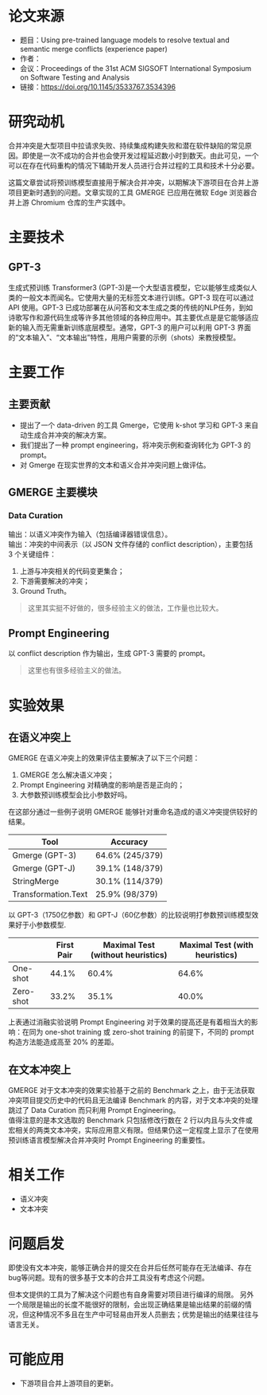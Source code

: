 # 论文来源
* 题目：Using pre-trained language models to resolve textual and semantic merge conflicts (experience paper)
* 作者：
* 会议：Proceedings of the 31st ACM SIGSOFT International Symposium on Software Testing and Analysis
* 链接：https://doi.org/10.1145/3533767.3534396
# 研究动机
合并冲突是大型项目中拉请求失败、持续集成构建失败和潜在软件缺陷的常见原因。即使是一次不成功的合并也会使开发过程延迟数小时到数天。由此可见，一个可以在存在代码重构的情况下辅助开发人员进行合并过程的工具和技术十分必要。

这篇文章尝试将预训练模型直接用于解决合并冲突，以期解决下游项目在合并上游项目更新时遇到的问题。文章实现的工具 GMERGE 已应用在微软 Edge 浏览器合并上游 Chromium 仓库的生产实践中。

# 主要技术
## GPT-3
生成式预训练 Transformer3 (GPT-3)是一个大型语言模型，它以能够生成类似人类的一般文本而闻名。它使用大量的无标签文本进行训练。GPT-3 现在可以通过API 使用。GPT-3 已成功部署在从问答和文本生成之类的传统的NLP任务，到如诗歌写作和源代码生成等许多其他领域的各种应用中。其主要优点是是它能够适应新的输入而无需重新训练底层模型。通常，GPT-3 的用户可以利用 GPT-3 界面的“文本输入”、“文本输出”特性，用用户需要的示例（shots）来教授模型。

# 主要工作
## 主要贡献
* 提出了一个 data-driven 的工具 Gmerge，它使用 k-shot 学习和 GPT-3 来自动生成合并冲突的解决方案。
* 我们提出了一种 prompt engineering，将冲突示例和查询转化为 GPT-3 的 prompt。
* 对 Gmerge 在现实世界的文本和语义合并冲突问题上做评估。
## GMERGE 主要模块
### Data Curation  
输出：以语义冲突作为输入（包括编译器错误信息）。  
输出：冲突的中间表示（以 JSON 文件存储的 conflict description），主要包括 3 个关键组件：
1. 上游与冲突相关的代码变更集合；
2. 下游需要解决的冲突；
3. Ground Truth。

> 这里其实挺不好做的，很多经验主义的做法，工作量也比较大。

## Prompt Engineering
以 conflict description 作为输出，生成 GPT-3 需要的 prompt。
> 这里也有很多经验主义的做法。
 
# 实验效果
## 在语义冲突上
GMERGE 在语义冲突上的效果评估主要解决了以下三个问题：
1. GMERGE 怎么解决语义冲突；
2. Prompt Engineering 对精确度的影响是否是正向的；
3. 大参数预训练模型会比小参数好吗。

在这部分通过一些例子说明 GMERGE 能够针对重命名造成的语义冲突提供较好的结果。

|Tool | Accuracy |
|-------|------- |
|Gmerge (GPT-3) |64.6% (245/379)|
|Gmerge (GPT-J) |39.1% (148/379)|
|StringMerge    |30.1% (114/379)|
|Transformation.Text| 25.9% (98/379)|

以 GPT-3（1750亿参数）和 GPT-J（60亿参数）的比较说明打参数预训练模型效果好于小参数模型.

| |First Pair| Maximal Test (without heuristics)| Maximal Test (with heuristics)|
|--|---|---|---|
|One-shot| 44.1%| 60.4% |64.6%|
|Zero-shot| 33.2% |35.1%| 40.0%|

上表通过消融实验说明 Prompt Engineering 对于效果的提高还是有着相当大的影响：在同为 one-shot training 或 zero-shot training 的前提下，不同的 prompt 构造方法能造成高至 20% 的差距。

## 在文本冲突上
GMERGE 对于文本冲突的效果实验基于之前的 Benchmark 之上，由于无法获取冲突项目提交历史中的代码且无法编译 Benchmark 的内容，对于文本冲突的处理跳过了 Data Curation 而只利用 Prompt Engineering。  
值得注意的是本文选取的 Benchmark 只包括修改行数在 2 行以内且与头文件或宏相关的两类文本冲突，实际应用意义有限。但结果仍这一定程度上显示了在使用预训练语言模型解决合并冲突时 Prompt Engineering 的重要性。

# 相关工作
* 语义冲突
* 文本冲突

# 问题启发
即使没有文本冲突，能够正确合并的提交在合并后任然可能存在无法编译、存在bug等问题。现有的很多基于文本的合并工具没有考虑这个问题。

但本文提供的工具为了解决这个问题也有自身需要对项目进行编译的局限。
另外一个局限是输出的长度不能很好的限制，会出现正确结果是输出结果的前缀的情况，但这种情况不多且在生产中可轻易由开发人员删去；优势是输出的结果往往与语言无关。
# 可能应用
* 下游项目合并上游项目的更新。
